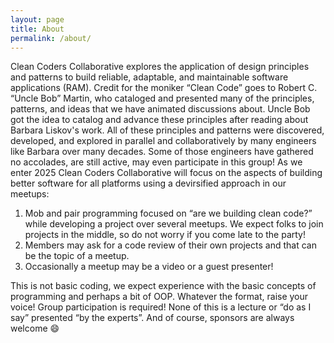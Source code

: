 ```yaml
---
layout: page
title: About
permalink: /about/
---
```

Clean Coders Collaborative explores the application of design principles and patterns to build
reliable, adaptable, and maintainable software applications (RAM).
Credit for the moniker “Clean Code” goes to Robert C. “Uncle Bob” Martin,
who cataloged and presented many of the principles,
patterns, and ideas that we have animated discussions about.
Uncle Bob got the idea to catalog and advance these principles after reading about Barbara Liskov's work.
All of these principles and patterns were discovered, developed, and explored in parallel and collaboratively
by many engineers like Barbara over many decades.
Some of those engineers have gathered no accolades, are still active, may even participate in this group!
As we enter 2025 Clean Coders Collaborative will focus on the aspects of building better software for all platforms
using a devirsified approach in our meetups:

1.	Mob and pair programming focused on “are we building clean code?” while developing a project over several meetups.
We expect folks to join projects in the middle, so do not worry if you come late to the party!
2.	Members may ask for a code review of their own projects and that can be the topic of a meetup.
3.	Occasionally a meetup may be a video or a guest presenter!

This is not basic coding, we expect experience with the basic concepts of programming and perhaps a bit of OOP.
Whatever the format, raise your voice! Group participation is required!
None of this is a lecture or “do as I say” presented “by the experts”.
And of course, sponsors are always welcome :smile:
